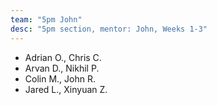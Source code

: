 ```yaml
---
team: "5pm John"
desc: "5pm section, mentor: John, Weeks 1-3"
---
```


* Adrian O., Chris C.
* Arvan D., Nikhil P.
* Colin M., John R.
* Jared L., Xinyuan Z.
